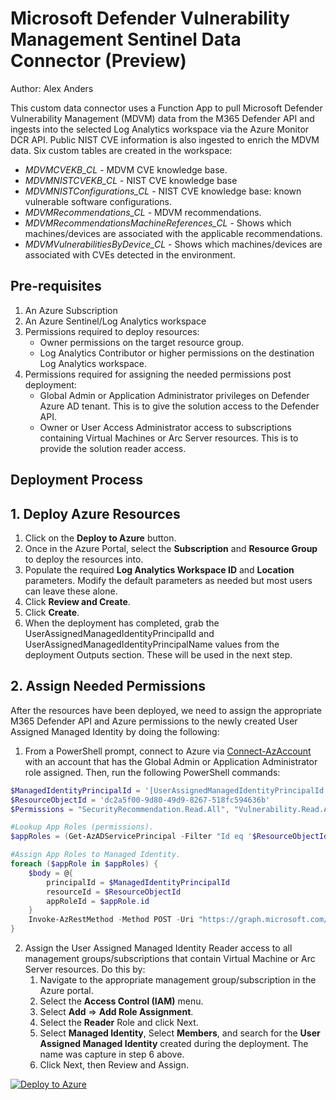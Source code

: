 # Microsoft Defender Vulnerability Management Sentinel Data Connector (Preview)
Author: Alex Anders

This custom data connector uses a Function App to pull Microsoft Defender Vulnerability Management (MDVM) data from the M365 Defender API and ingests into the selected Log Analytics workspace via the Azure Monitor DCR API. Public NIST CVE information is also ingested to enrich the MDVM data. Six custom tables are created in the workspace:
- *MDVMCVEKB_CL* - MDVM CVE knowledge base.
- *MDVMNISTCVEKB_CL* - NIST CVE knowledge base
- *MDVMNISTConfigurations_CL* - NIST CVE knowledge base: known vulnerable software configurations.
- *MDVMRecommendations_CL* - MDVM recommendations.
- *MDVMRecommendationsMachineReferences_CL* - Shows which machines/devices are associated with the applicable recommendations.
- *MDVMVulnerabilitiesByDevice_CL* - Shows which machines/devices are associated with CVEs detected in the environment.


## **Pre-requisites**
1. An Azure Subscription
2. An Azure Sentinel/Log Analytics workspace
3. Permissions required to deploy resources:
    - Owner permissions on the target resource group.
    - Log Analytics Contributor or higher permissions on the destination Log Analytics workspace.
4. Permissions required for assigning the needed permissions post deployment:
    - Global Admin or Application Administrator privileges on Defender Azure AD tenant. This is to give the solution access to the Defender API.
    - Owner or User Access Administrator access to subscriptions containing Virtual Machines or Arc Server resources. This is to provide the solution reader access.

## **Deployment Process**
## 1. Deploy Azure Resources
1. Click on the **Deploy to Azure** button.
2. Once in the Azure Portal, select the **Subscription** and **Resource Group** to deploy the resources into.
3. Populate the required **Log Analytics Workspace ID** and **Location** parameters. Modify the default parameters as needed but most users can leave these alone.
4. Click **Review and Create**.
5. Click **Create**.
6. When the deployment has completed, grab the UserAssignedManagedIdentityPrincipalId and UserAssignedManagedIdentityPrincipalName values from the deployment Outputs section. These will be used in the next step.

## 2. Assign Needed Permissions
After the resources have been deployed, we need to assign the appropriate M365 Defender API and Azure permissions to the newly created User Assigned Managed Identity by doing the following:
1. From a PowerShell prompt, connect to Azure via [Connect-AzAccount](https://learn.microsoft.com/en-us/powershell/module/az.accounts/connect-azaccount?view=azps-9.2.0) with an account that has the Global Admin or Application Administrator role assigned. Then, run the following PowerShell commands:
```PowerShell
$ManagedIdentityPrincipalId = '[UserAssignedManagedIdentityPrincipalId value Copied from step 6 above.]'
$ResourceObjectId = 'dc2a5f00-9d80-49d9-8267-518fc594636b'
$Permissions = "SecurityRecommendation.Read.All", "Vulnerability.Read.All"

#Lookup App Roles (permissions). 
$appRoles = (Get-AzADServicePrincipal -Filter "Id eq '$ResourceObjectId'").AppRole | Where-Object Value -in $Permissions

#Assign App Roles to Managed Identity.
foreach ($appRole in $appRoles) {
    $body = @{
        principalId = $ManagedIdentityPrincipalId
        resourceId = $ResourceObjectId
        appRoleId = $appRole.id
    }
    Invoke-AzRestMethod -Method POST -Uri "https://graph.microsoft.com/v1.0/servicePrincipals/$ResourceObjectId/appRoleAssignedTo" -Payload (ConvertTo-Json $body)
}
```
2. Assign the User Assigned Managed Identity Reader access to all management groups/subscriptions that contain Virtual Machine or Arc Server resources. Do this by: 
    1. Navigate to the appropriate management group/subscription in the Azure portal.
    2. Select the **Access Control (IAM)** menu.
    3. Select **Add** => **Add Role Assignment**.
    4. Select the **Reader** Role and click Next.
    5. Select **Managed Identity**, Select **Members**, and search for the **User Assigned Managed Identity** created during the deployment. The name was capture in step 6 above.
    6. Click Next, then Review and Assign.



[![Deploy to Azure](https://aka.ms/deploytoazurebutton)](https://portal.azure.com/#create/Microsoft.Template/uri/https%3A%2F%2Fraw.githubusercontent.com%2Fanders-alex%2FAzure-Sentinel%2FDataConnector-M365Defender-VulnerabilityManagement%2FDataConnectors%2FM365Defender-VulnerabilityManagement%2FazureDeploy.json)
